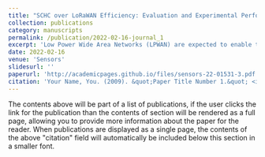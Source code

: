 ```yaml
---
title: "SCHC over LoRaWAN Efficiency: Evaluation and Experimental Performance of Packet Fragmentation"
collection: publications
category: manuscripts
permalink: /publication/2022-02-16-journal_1
excerpt: 'Low Power Wide Area Networks (LPWAN) are expected to enable the massive connectivity of small and constrained devices to the Internet of Things. Due to the restricted nature of both end devices and network links, LPWAN technologies employ network stacks where there is no interoperable network layer as a general case; instead, application data are usually placed directly into technology-specific two-layer frames. Besides not being able to run standard IP-based protocols at the end device, the lack of an IP layer also causes LPWAN segments to operate in an isolated manner, requiring middleboxes to interface non-IP LPWAN technologies with the IP world. The IETF has standardized a compression and fragmentation scheme, called Static Context Header Compression and Fragmentation (SCHC), which can compress and fragment IPv6 and UDP headers for LPWAN in a way that enables IP-based communications on the constrained end device. This article presents a model to determine the channel occupation efficiency based on the transmission times of SCHC messages in the upstream channel of a LoRaWAN™ link using the ACK-on-Error mode of standard SCHC. The model is compared against experimental data obtained from the transmission of packets that are fragmented using a SCHC over LoRaWAN implementation. This modeling provides a relationship between the channel occupancy efficiency, the spreading factor of LoRa™, and the probability of an error of a SCHC message. The results show that the model correctly predicts the efficiency in channel occupation for all spreading factors. Furthermore, the SCHC ACK-on-Error mode implementation for the upstream channel has been made fully available for further use by the research community.'
date: 2022-02-16
venue: 'Sensors'
slidesurl: ''
paperurl: 'http://academicpages.github.io/files/sensors-22-01531-3.pdf'
citation: 'Your Name, You. (2009). &quot;Paper Title Number 1.&quot; <i>Journal 1</i>. 1(1).'
---
```


The contents above will be part of a list of publications, if the user clicks the link for the publication than the contents of section will be rendered as a full page, allowing you to provide more information about the paper for the reader. When publications are displayed as a single page, the contents of the above "citation" field will automatically be included below this section in a smaller font.